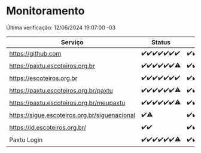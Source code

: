 # Monitoramento

Última verificação: 12/06/2024 19:07:00 -03

|Serviço|Status|Últimas 24h|
|---|---|---|
|https://github.com|<span title="2024-06-05: OK=24">✔️</span><span title="2024-06-06: OK=24">✔️</span><span title="2024-06-07: OK=24">✔️</span><span title="2024-06-08: OK=24">✔️</span><span title="2024-06-09: OK=24">✔️</span><span title="2024-06-10: OK=25">✔️</span><span title="2024-06-11: OK=23">✔️</span>|<span title="11/06/2024 20:06:00 -03 : 200">✔️</span><span title="11/06/2024 21:33:00 -03 : 200">✔️</span><span title="11/06/2024 22:53:00 -03 : 200">✔️</span><span title="11/06/2024 23:26:00 -03 : 200">✔️</span><span title="12/06/2024 00:08:00 -03 : 200">✔️</span><span title="12/06/2024 01:08:00 -03 : 200">✔️</span><span title="12/06/2024 02:07:00 -03 : 200">✔️</span><span title="12/06/2024 03:10:00 -03 : 200">✔️</span><span title="12/06/2024 04:07:00 -03 : 200">✔️</span><span title="12/06/2024 05:09:00 -03 : 200">✔️</span><span title="12/06/2024 06:07:00 -03 : 200">✔️</span><span title="12/06/2024 07:07:00 -03 : 200">✔️</span><span title="12/06/2024 08:05:00 -03 : 200">✔️</span><span title="12/06/2024 09:12:00 -03 : 200">✔️</span><span title="12/06/2024 10:09:00 -03 : 200">✔️</span><span title="12/06/2024 11:06:00 -03 : 200">✔️</span><span title="12/06/2024 12:06:00 -03 : 200">✔️</span><span title="12/06/2024 13:08:00 -03 : 200">✔️</span><span title="12/06/2024 14:06:00 -03 : 200">✔️</span><span title="12/06/2024 15:09:00 -03 : 200">✔️</span><span title="12/06/2024 16:06:00 -03 : 200">✔️</span><span title="12/06/2024 17:07:00 -03 : 200">✔️</span><span title="12/06/2024 18:06:00 -03 : 200">✔️</span><span title="12/06/2024 19:07:00 -03 : 200">✔️</span>|
|https://paxtu.escoteiros.org.br|<span title="2024-06-05: OK=24">✔️</span><span title="2024-06-06: OK=24">✔️</span><span title="2024-06-07: OK=24">✔️</span><span title="2024-06-08: OK=24">✔️</span><span title="2024-06-09: OK=24">✔️</span><span title="2024-06-10: OK=25">✔️</span><span title="2024-06-11: OK=22, Falhas=1">⚠️</span>|<span title="11/06/2024 20:06:00 -03 : 200">✔️</span><span title="11/06/2024 21:33:00 -03 : 200">✔️</span><span title="11/06/2024 22:53:00 -03 : 200">✔️</span><span title="11/06/2024 23:26:00 -03 : 200">✔️</span><span title="12/06/2024 00:08:00 -03 : 200">✔️</span><span title="12/06/2024 01:08:00 -03 : 200">✔️</span><span title="12/06/2024 02:07:00 -03 : 200">✔️</span><span title="12/06/2024 03:10:00 -03 : 200">✔️</span><span title="12/06/2024 04:07:00 -03 : 200">✔️</span><span title="12/06/2024 05:09:00 -03 : 200">✔️</span><span title="12/06/2024 06:07:00 -03 : 200">✔️</span><span title="12/06/2024 07:07:00 -03 : 200">✔️</span><span title="12/06/2024 08:05:00 -03 : 200">✔️</span><span title="12/06/2024 09:12:00 -03 : 200">✔️</span><span title="12/06/2024 10:09:00 -03 : 200">✔️</span><span title="12/06/2024 11:06:00 -03 : 200">✔️</span><span title="12/06/2024 12:06:00 -03 : 200">✔️</span><span title="12/06/2024 13:08:00 -03 : 200">✔️</span><span title="12/06/2024 14:06:00 -03 : 200">✔️</span><span title="12/06/2024 15:09:00 -03 : 200">✔️</span><span title="12/06/2024 16:06:00 -03 : 200">✔️</span><span title="12/06/2024 17:07:00 -03 : 200">✔️</span><span title="12/06/2024 18:06:00 -03 : 200">✔️</span><span title="12/06/2024 19:07:00 -03 : 200">✔️</span>|
|https://escoteiros.org.br|<span title="2024-06-05: OK=24">✔️</span><span title="2024-06-06: OK=24">✔️</span><span title="2024-06-07: OK=24">✔️</span><span title="2024-06-08: OK=24">✔️</span><span title="2024-06-09: OK=24">✔️</span><span title="2024-06-10: OK=25">✔️</span><span title="2024-06-11: OK=23">✔️</span>|<span title="11/06/2024 20:06:00 -03 : 200">✔️</span><span title="11/06/2024 21:33:00 -03 : 200">✔️</span><span title="11/06/2024 22:53:00 -03 : 200">✔️</span><span title="11/06/2024 23:26:00 -03 : 200">✔️</span><span title="12/06/2024 00:08:00 -03 : 200">✔️</span><span title="12/06/2024 01:08:00 -03 : 200">✔️</span><span title="12/06/2024 02:07:00 -03 : 200">✔️</span><span title="12/06/2024 03:10:00 -03 : 200">✔️</span><span title="12/06/2024 04:07:00 -03 : 200">✔️</span><span title="12/06/2024 05:09:00 -03 : 200">✔️</span><span title="12/06/2024 06:07:00 -03 : 200">✔️</span><span title="12/06/2024 07:07:00 -03 : 200">✔️</span><span title="12/06/2024 08:05:00 -03 : 200">✔️</span><span title="12/06/2024 09:12:00 -03 : 200">✔️</span><span title="12/06/2024 10:09:00 -03 : 200">✔️</span><span title="12/06/2024 11:06:00 -03 : 200">✔️</span><span title="12/06/2024 12:06:00 -03 : 200">✔️</span><span title="12/06/2024 13:08:00 -03 : 200">✔️</span><span title="12/06/2024 14:06:00 -03 : 200">✔️</span><span title="12/06/2024 15:09:00 -03 : 200">✔️</span><span title="12/06/2024 16:06:00 -03 : 200">✔️</span><span title="12/06/2024 17:07:00 -03 : 200">✔️</span><span title="12/06/2024 18:06:00 -03 : 200">✔️</span><span title="12/06/2024 19:07:00 -03 : 200">✔️</span>|
|https://paxtu.escoteiros.org.br/paxtu|<span title="2024-06-05: OK=24">✔️</span><span title="2024-06-06: OK=24">✔️</span><span title="2024-06-07: OK=24">✔️</span><span title="2024-06-08: OK=24">✔️</span><span title="2024-06-09: OK=24">✔️</span><span title="2024-06-10: OK=25">✔️</span><span title="2024-06-11: OK=22, Falhas=1">⚠️</span>|<span title="11/06/2024 20:06:00 -03 : 200">✔️</span><span title="11/06/2024 21:33:00 -03 : 200">✔️</span><span title="11/06/2024 22:53:00 -03 : 200">✔️</span><span title="11/06/2024 23:26:00 -03 : 200">✔️</span><span title="12/06/2024 00:08:00 -03 : 200">✔️</span><span title="12/06/2024 01:08:00 -03 : 200">✔️</span><span title="12/06/2024 02:07:00 -03 : 200">✔️</span><span title="12/06/2024 03:10:00 -03 : 200">✔️</span><span title="12/06/2024 04:07:00 -03 : 200">✔️</span><span title="12/06/2024 05:09:00 -03 : 200">✔️</span><span title="12/06/2024 06:07:00 -03 : 200">✔️</span><span title="12/06/2024 07:07:00 -03 : 200">✔️</span><span title="12/06/2024 08:05:00 -03 : 200">✔️</span><span title="12/06/2024 09:12:00 -03 : 200">✔️</span><span title="12/06/2024 10:10:00 -03 : 200">✔️</span><span title="12/06/2024 11:06:00 -03 : 200">✔️</span><span title="12/06/2024 12:06:00 -03 : 200">✔️</span><span title="12/06/2024 13:08:00 -03 : 200">✔️</span><span title="12/06/2024 14:06:00 -03 : 200">✔️</span><span title="12/06/2024 15:09:00 -03 : 200">✔️</span><span title="12/06/2024 16:06:00 -03 : 200">✔️</span><span title="12/06/2024 17:07:00 -03 : 200">✔️</span><span title="12/06/2024 18:06:00 -03 : 200">✔️</span><span title="12/06/2024 19:07:00 -03 : 200">✔️</span>|
|https://paxtu.escoteiros.org.br/meupaxtu|<span title="2024-06-05: OK=24">✔️</span><span title="2024-06-06: OK=24">✔️</span><span title="2024-06-07: OK=24">✔️</span><span title="2024-06-08: OK=24">✔️</span><span title="2024-06-09: OK=24">✔️</span><span title="2024-06-10: OK=25">✔️</span><span title="2024-06-11: OK=22, Falhas=1">⚠️</span>|<span title="11/06/2024 20:06:00 -03 : 200">✔️</span><span title="11/06/2024 21:33:00 -03 : 200">✔️</span><span title="11/06/2024 22:53:00 -03 : 200">✔️</span><span title="11/06/2024 23:26:00 -03 : 200">✔️</span><span title="12/06/2024 00:08:00 -03 : 200">✔️</span><span title="12/06/2024 01:08:00 -03 : 200">✔️</span><span title="12/06/2024 02:07:00 -03 : 200">✔️</span><span title="12/06/2024 03:10:00 -03 : 200">✔️</span><span title="12/06/2024 04:07:00 -03 : 200">✔️</span><span title="12/06/2024 05:09:00 -03 : 200">✔️</span><span title="12/06/2024 06:07:00 -03 : 200">✔️</span><span title="12/06/2024 07:07:00 -03 : 200">✔️</span><span title="12/06/2024 08:05:00 -03 : 200">✔️</span><span title="12/06/2024 09:12:00 -03 : 200">✔️</span><span title="12/06/2024 10:10:00 -03 : 200">✔️</span><span title="12/06/2024 11:06:00 -03 : 200">✔️</span><span title="12/06/2024 12:06:00 -03 : 200">✔️</span><span title="12/06/2024 13:08:00 -03 : 200">✔️</span><span title="12/06/2024 14:06:00 -03 : 200">✔️</span><span title="12/06/2024 15:09:00 -03 : 200">✔️</span><span title="12/06/2024 16:06:00 -03 : 200">✔️</span><span title="12/06/2024 17:07:00 -03 : 200">✔️</span><span title="12/06/2024 18:06:00 -03 : 200">✔️</span><span title="12/06/2024 19:07:00 -03 : 200">✔️</span>|
|https://sigue.escoteiros.org.br/siguenacional|<span title="2024-06-10: OK=15">✔️</span><span title="2024-06-11: OK=22, Falhas=1">⚠️</span>|<span title="11/06/2024 20:06:00 -03 : 200">✔️</span><span title="11/06/2024 21:33:00 -03 : 200">✔️</span><span title="11/06/2024 22:53:00 -03 : 200">✔️</span><span title="11/06/2024 23:26:00 -03 : 200">✔️</span><span title="12/06/2024 00:08:00 -03 : 200">✔️</span><span title="12/06/2024 01:08:00 -03 : 200">✔️</span><span title="12/06/2024 02:07:00 -03 : 200">✔️</span><span title="12/06/2024 03:10:00 -03 : 200">✔️</span><span title="12/06/2024 04:07:00 -03 : 200">✔️</span><span title="12/06/2024 05:09:00 -03 : 200">✔️</span><span title="12/06/2024 06:07:00 -03 : 200">✔️</span><span title="12/06/2024 07:07:00 -03 : 200">✔️</span><span title="12/06/2024 08:05:00 -03 : 200">✔️</span><span title="12/06/2024 09:12:00 -03 : 200">✔️</span><span title="12/06/2024 10:10:00 -03 : 200">✔️</span><span title="12/06/2024 11:06:00 -03 : 200">✔️</span><span title="12/06/2024 12:06:00 -03 : 200">✔️</span><span title="12/06/2024 13:08:00 -03 : 200">✔️</span><span title="12/06/2024 14:06:00 -03 : 200">✔️</span><span title="12/06/2024 15:09:00 -03 : 200">✔️</span><span title="12/06/2024 16:06:00 -03 : 200">✔️</span><span title="12/06/2024 17:07:00 -03 : 200">✔️</span><span title="12/06/2024 18:06:00 -03 : 200">✔️</span><span title="12/06/2024 19:07:00 -03 : 200">✔️</span>|
|https://id.escoteiros.org.br/|<span title="2024-06-10: OK=15">✔️</span><span title="2024-06-11: OK=23">✔️</span>|<span title="11/06/2024 20:06:00 -03 : 200">✔️</span><span title="11/06/2024 21:33:00 -03 : 200">✔️</span><span title="11/06/2024 22:53:00 -03 : 200">✔️</span><span title="11/06/2024 23:26:00 -03 : 200">✔️</span><span title="12/06/2024 00:08:00 -03 : 200">✔️</span><span title="12/06/2024 01:08:00 -03 : 200">✔️</span><span title="12/06/2024 02:07:00 -03 : 200">✔️</span><span title="12/06/2024 03:10:00 -03 : 200">✔️</span><span title="12/06/2024 04:07:00 -03 : 200">✔️</span><span title="12/06/2024 05:09:00 -03 : 200">✔️</span><span title="12/06/2024 06:07:00 -03 : 200">✔️</span><span title="12/06/2024 07:07:00 -03 : 200">✔️</span><span title="12/06/2024 08:05:00 -03 : 200">✔️</span><span title="12/06/2024 09:12:00 -03 : 200">✔️</span><span title="12/06/2024 10:10:00 -03 : 200">✔️</span><span title="12/06/2024 11:06:00 -03 : 200">✔️</span><span title="12/06/2024 12:06:00 -03 : 200">✔️</span><span title="12/06/2024 13:08:00 -03 : 200">✔️</span><span title="12/06/2024 14:06:00 -03 : 200">✔️</span><span title="12/06/2024 15:09:00 -03 : 200">✔️</span><span title="12/06/2024 16:06:00 -03 : 200">✔️</span><span title="12/06/2024 17:07:00 -03 : 200">✔️</span><span title="12/06/2024 18:06:00 -03 : 200">✔️</span><span title="12/06/2024 19:07:00 -03 : 200">✔️</span>|
|Paxtu Login|<span title="2024-06-05: OK=24">✔️</span><span title="2024-06-06: OK=24">✔️</span><span title="2024-06-07: OK=24">✔️</span><span title="2024-06-08: OK=24">✔️</span><span title="2024-06-09: OK=24">✔️</span><span title="2024-06-10: OK=25">✔️</span><span title="2024-06-11: OK=22, Falhas=1">⚠️</span>|<span title="11/06/2024 20:06:00 -03 : 200">✔️</span><span title="11/06/2024 21:33:00 -03 : 200">✔️</span><span title="11/06/2024 22:53:00 -03 : 200">✔️</span><span title="11/06/2024 23:26:00 -03 : 200">✔️</span><span title="12/06/2024 00:08:00 -03 : 200">✔️</span><span title="12/06/2024 01:08:00 -03 : 200">✔️</span><span title="12/06/2024 02:07:00 -03 : 200">✔️</span><span title="12/06/2024 03:10:00 -03 : 200">✔️</span><span title="12/06/2024 04:07:00 -03 : 200">✔️</span><span title="12/06/2024 05:09:00 -03 : 200">✔️</span><span title="12/06/2024 06:07:00 -03 : 200">✔️</span><span title="12/06/2024 07:07:00 -03 : 200">✔️</span><span title="12/06/2024 08:05:00 -03 : 200">✔️</span><span title="12/06/2024 09:12:00 -03 : 200">✔️</span><span title="12/06/2024 10:10:00 -03 : 200">✔️</span><span title="12/06/2024 11:06:00 -03 : 200">✔️</span><span title="12/06/2024 12:06:00 -03 : 200">✔️</span><span title="12/06/2024 13:08:00 -03 : 200">✔️</span><span title="12/06/2024 14:06:00 -03 : 200">✔️</span><span title="12/06/2024 15:09:00 -03 : 200">✔️</span><span title="12/06/2024 16:06:00 -03 : 200">✔️</span><span title="12/06/2024 17:07:00 -03 : 200">✔️</span><span title="12/06/2024 18:06:00 -03 : 200">✔️</span><span title="12/06/2024 19:07:00 -03 : 200">✔️</span>|
